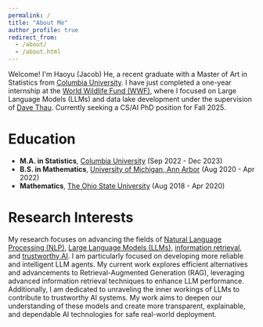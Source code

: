 ```yaml
---
permalink: /
title: "About Me"
author_profile: true
redirect_from: 
  - /about/
  - /about.html
---
```


Welcome! I'm Haoyu (Jacob) He, a recent graduate with a Master of Art in Statistics from [Columbia University](https://stat.columbia.edu/). I have just completed a one-year internship at the [World Wildlife Fund (WWF)](https://www.worldwildlife.org/), where I focused on Large Language Models (LLMs) and data lake development under the supervision of [Dave Thau](https://www.worldwildlife.org/experts/dave-thau). Currently seeking a CS/AI PhD position for Fall 2025.

Education
======
- **M.A. in Statistics**, [Columbia University](https://stat.columbia.edu/) (Sep 2022 - Dec 2023)
- **B.S. in Mathematics**, [University of Michigan, Ann Arbor](https://lsa.umich.edu/math) (Aug 2020 - Apr 2022)
- **Mathematics**, [The Ohio State University](https://math.osu.edu/) (Aug 2018 - Apr 2020)

Research Interests
======
My research focuses on advancing the fields of [Natural Language Processing (NLP)](https://en.wikipedia.org/wiki/Natural_language_processing), [Large Language Models (LLMs)](https://en.wikipedia.org/wiki/Large_language_model), [information retrieval](https://en.wikipedia.org/wiki/Information_retrieval), and [trustworthy AI](https://en.wikipedia.org/wiki/Trustworthy_AI). 
I am particularly focused on developing more reliable and intelligent LLM agents. My current work explores efficient alternatives and advancements to Retrieval-Augmented Generation (RAG), leveraging advanced information retrieval techniques to enhance LLM performance. Additionally, I am dedicated to unraveling the inner workings of LLMs to contribute to trustworthy AI systems. My work aims to deepen our understanding of these models and create more transparent, explainable, and dependable AI technologies for safe real-world deployment.